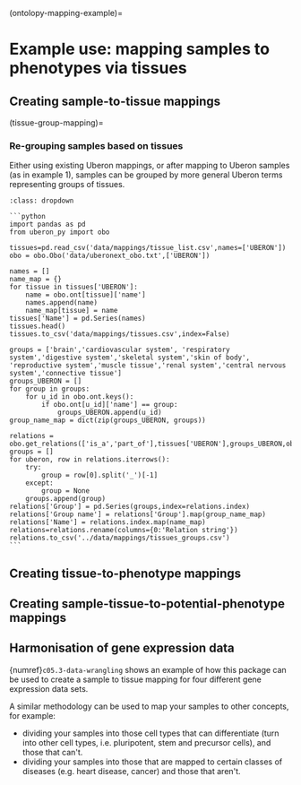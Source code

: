 (ontolopy-mapping-example)=
# Example use: mapping samples to phenotypes via tissues
[//]: # (TODO: Write intro to examples)
[//]: # (TODO: Rename examples)

## Creating sample-to-tissue mappings
[//]: # (TODO: Open as ipynb and bring over mapping bits and pieces from c05-filter)


(tissue-group-mapping)=
### Re-grouping samples based on tissues
[//]: # (TODO: Update data locations)
Either using existing Uberon mappings, or after mapping to Uberon samples (as in example 1), samples can be grouped by more general Uberon terms representing groups of tissues.

[//]: # (TODO: Make code more usable: relations needs to have some functions for getting mapping, shouldn't be doing weird string stuff)

````{admonition} Code mapping samples to more general groups
:class: dropdown

```python
import pandas as pd
from uberon_py import obo

tissues=pd.read_csv('data/mappings/tissue_list.csv',names=['UBERON'])
obo = obo.Obo('data/uberonext_obo.txt',['UBERON'])

names = []
name_map = {}
for tissue in tissues['UBERON']:
    name = obo.ont[tissue]['name']
    names.append(name)
    name_map[tissue] = name
tissues['Name'] = pd.Series(names)
tissues.head()
tissues.to_csv('data/mappings/tissues.csv',index=False)

groups = ['brain','cardiovascular system', 'respiratory system','digestive system','skeletal system','skin of body', 'reproductive system','muscle tissue','renal system','central nervous system','connective tissue']
groups_UBERON = []
for group in groups:
    for u_id in obo.ont.keys():
        if obo.ont[u_id]['name'] == group:
            groups_UBERON.append(u_id)
group_name_map = dict(zip(groups_UBERON, groups))

relations = obo.get_relations(['is_a','part_of'],tissues['UBERON'],groups_UBERON,obo.ont).relations
groups = []
for uberon, row in relations.iterrows():
    try:
        group = row[0].split('_')[-1]
    except:
        group = None
    groups.append(group)
relations['Group'] = pd.Series(groups,index=relations.index)
relations['Group name'] = relations['Group'].map(group_name_map)
relations['Name'] = relations.index.map(name_map)
relations=relations.rename(columns={0:'Relation string'})
relations.to_csv('../data/mappings/tissues_groups.csv')
```
````

## Creating tissue-to-phenotype mappings

## Creating sample-tissue-to-potential-phenotype mappings

## Harmonisation of gene expression data
[//]: # (TODO: Show a snippet of code and output)
[//]: # (TODO: Write to explain the difference between this and the rest, i.e. that it's extra useful to use the SAME specific tissue names)

{numref}`c05.3-data-wrangling` shows an example of how this package can be used to create a sample to tissue mapping for four different gene expression data sets.

A similar methodology can be used to map your samples to other concepts, for example:
- dividing your samples into those cell types that can differentiate (turn into other cell types, i.e. pluripotent, stem and precursor cells), and those that can't. 
- dividing your samples into those that are mapped to certain classes of diseases (e.g. heart disease, cancer) and those that aren't.